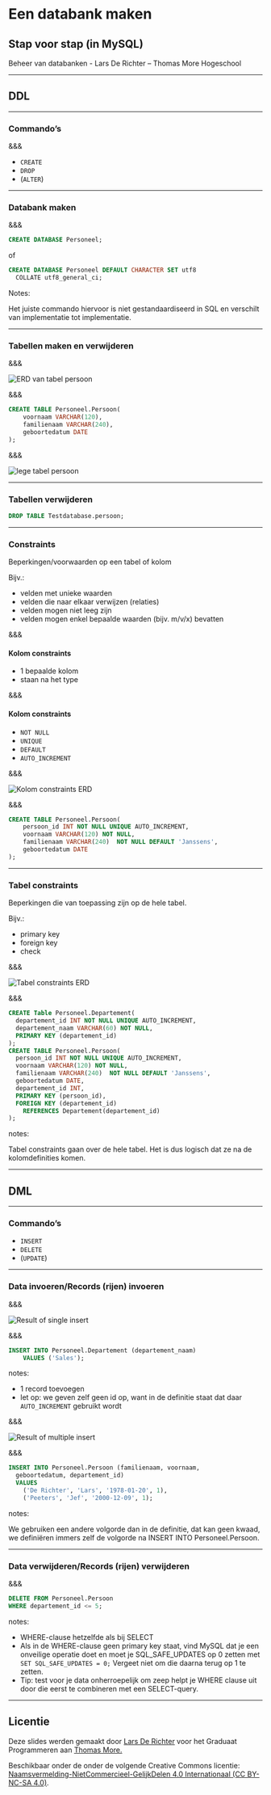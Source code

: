# Een databank maken

## Stap voor stap (in MySQL)

Beheer van databanken - Lars De Richter – Thomas More Hogeschool

---

## DDL

---

### Commando’s

&&&

- `CREATE`
- `DROP`
- (`ALTER`)

---

### Databank maken

&&&

```SQL
CREATE DATABASE Personeel;
```

of

```SQL
CREATE DATABASE Personeel DEFAULT CHARACTER SET utf8
  COLLATE utf8_general_ci;
```

Notes:

Het juiste commando hiervoor is niet gestandaardiseerd in SQL en verschilt van implementatie tot implementatie.

---

### Tabellen maken en verwijderen

&&&

![ERD van tabel persoon](images/tabel-maken-erd.png)

&&&

```SQL
CREATE TABLE Personeel.Persoon(
    voornaam VARCHAR(120),
    familienaam VARCHAR(240),
    geboortedatum DATE
);
```

&&&

![lege tabel persoon](images/tabel-maken-resultaat.png)

---

### Tabellen verwijderen

```SQL
DROP TABLE Testdatabase.persoon;
```

---

### Constraints

Beperkingen/voorwaarden op een tabel of kolom

Bijv.:

- velden met unieke waarden
- velden die naar elkaar verwijzen (relaties)
- velden mogen niet leeg zijn
- velden mogen enkel bepaalde waarden (bijv. m/v/x) bevatten

&&&

#### Kolom constraints

- 1 bepaalde kolom
- staan na het type

&&&

#### Kolom constraints

- `NOT NULL`
- `UNIQUE`
- `DEFAULT`
- `AUTO_INCREMENT`

&&&

![Kolom constraints ERD](images/kolom-constraints-erd.png)

&&&

```SQL
CREATE TABLE Personeel.Persoon(
    persoon_id INT NOT NULL UNIQUE AUTO_INCREMENT,
    voornaam VARCHAR(120) NOT NULL,
    familienaam VARCHAR(240)  NOT NULL DEFAULT 'Janssens',
    geboortedatum DATE
);
```

---

### Tabel constraints

Beperkingen die van toepassing zijn op de hele tabel.

Bijv.:

- primary key
- foreign key
- check

&&&

![Tabel constraints ERD](images/tabel-constraints-erd.png)

&&&

```SQL
CREATE Table Personeel.Departement(
  departement_id INT NOT NULL UNIQUE AUTO_INCREMENT,
  departement_naam VARCHAR(60) NOT NULL,
  PRIMARY KEY (departement_id)
);
CREATE TABLE Personeel.Persoon(
  persoon_id INT NOT NULL UNIQUE AUTO_INCREMENT,
  voornaam VARCHAR(120) NOT NULL,
  familienaam VARCHAR(240)  NOT NULL DEFAULT 'Janssens',
  geboortedatum DATE,
  departement_id INT,
  PRIMARY KEY (persoon_id),
  FOREIGN KEY (departement_id)
    REFERENCES Departement(departement_id)
);
```

notes:

Tabel constraints gaan over de hele tabel. Het is dus logisch dat ze na de kolomdefinities komen.

---

## DML

---

### Commando’s

- `INSERT`
- `DELETE`
- (`UPDATE`)

---

### Data invoeren/Records (rijen) invoeren

&&&

![Result of single insert](images/insert-single-result.png)

&&&

```SQL
INSERT INTO Personeel.Departement (departement_naam)
	VALUES ('Sales');
```

notes:

- 1 record toevoegen
- let op: we geven zelf geen id op, want in de definitie staat dat daar `AUTO_INCREMENT` gebruikt wordt

&&&

![Result of multiple insert](images/insert-multiple-result.png)

&&&

```SQL
INSERT INTO Personeel.Persoon (familienaam, voornaam,
  geboortedatum, departement_id)
  VALUES
    ('De Richter', 'Lars', '1978-01-20', 1),
    ('Peeters', 'Jef', '2000-12-09', 1);
```

notes:

We gebruiken een andere volgorde dan in de definitie, dat kan geen kwaad, we definiëren immers zelf de volgorde na INSERT INTO Personeel.Persoon.

---

### Data verwijderen/Records (rijen) verwijderen

&&&

```SQL
DELETE FROM Personeel.Persoon
WHERE departement_id <= 5;
```

notes:

- WHERE-clause hetzelfde als bij SELECT
- Als in de WHERE-clause geen primary key staat, vind MySQL dat je een onveilige operatie doet en moet je SQL_SAFE_UPDATES op 0 zetten met `SET SQL_SAFE_UPDATES = 0;` Vergeet niet om die daarna terug op 1 te zetten.
- Tip: test voor je data onherroepelijk om zeep helpt je WHERE clause uit door die eerst te combineren met een SELECT-query.

---

## Licentie

Deze slides werden gemaakt door [Lars De Richter](mailto:lars.derichter@thomasmore.be) voor het Graduaat Programmeren aan [Thomas More.](http://thomasmore.be)

Beschikbaar onder de onder de volgende Creative Commons licentie: [Naamsvermelding-NietCommercieel-GelijkDelen 4.0 Internationaal (CC BY-NC-SA 4.0)](https://creativecommons.org/licenses/by-nc-sa/4.0/deed.nl).
